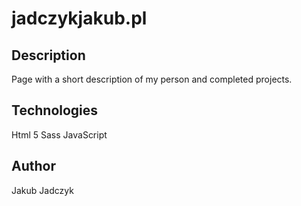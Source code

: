 # jadczykjakub.pl

## Description
Page with a short description of my person and completed projects. 


## Technologies
Html 5
Sass
JavaScript


## Author
Jakub Jadczyk